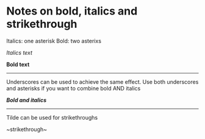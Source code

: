 # Notes on bold, italics and strikethrough

Italics: one asterisk
Bold: two asterixs

*Italics text*

**Bold text**


---------
Underscores can be used to achieve the same effect. Use both underscores and asterisks if you want to combine bold AND italics

**_Bold and italics_**


---------
Tilde can be used for strikethroughs

~strikethrough~

